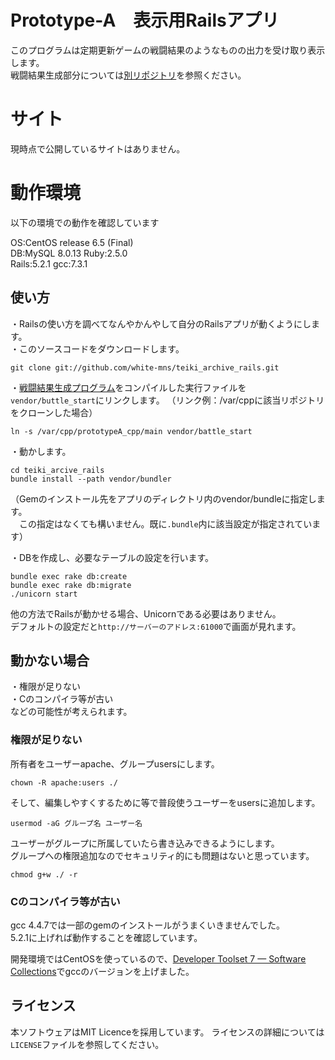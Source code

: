 # Prototype-A　表示用Railsアプリ
このプログラムは定期更新ゲームの戦闘結果のようなものの出力を受け取り表示します。  
戦闘結果生成部分については[別リポジトリ](https://github.com/white-mns/prototypeA_cpp)を参照ください。

# サイト
現時点で公開しているサイトはありません。 

# 動作環境
以下の環境での動作を確認しています  
  
OS:CentOS release 6.5 (Final)  
DB:MySQL 8.0.13
Ruby:2.5.0  
Rails:5.2.1
gcc:7.3.1

## 使い方
・Railsの使い方を調べてなんやかんやして自分のRailsアプリが動くようにします。  
・このソースコードをダウンロードします。  

    git clone git://github.com/white-mns/teiki_archive_rails.git

・[戦闘結果生成プログラム](https://github.com/white-mns/prototypeA_cpp)をコンパイルした実行ファイルを`vendor/buttle_start`にリンクします。 
（リンク例：/var/cppに該当リポジトリをクローンした場合）

    ln -s /var/cpp/prototypeA_cpp/main vendor/battle_start

・動かします。  

    cd teiki_arcive_rails
    bundle install --path vendor/bundler
（Gemのインストール先をアプリのディレクトリ内のvendor/bundleに指定します。  
　この指定はなくても構いません。既に`.bundle`内に該当設定が指定されています）
 
・DBを作成し、必要なテーブルの設定を行います。
 
    bundle exec rake db:create
    bundle exec rake db:migrate
    ./unicorn start
    
他の方法でRailsが動かせる場合、Unicornである必要はありません。  
デフォルトの設定だと`http://サーバーのアドレス:61000`で画面が見れます。

## 動かない場合
・権限が足りない  
・Cのコンパイラ等が古い  
などの可能性が考えられます。

### 権限が足りない
所有者をユーザーapache、グループusersにします。

    chown -R apache:users ./
  
そして、編集しやすくするために等で普段使うユーザーをusersに追加します。

    usermod -aG グループ名 ユーザー名
    
ユーザーがグループに所属していたら書き込みできるようにします。  
グループへの権限追加なのでセキュリティ的にも問題はないと思っています。

    chmod g+w ./ -r

### Cのコンパイラ等が古い

gcc 4.4.7では一部のgemのインストールがうまくいきませんでした。  
5.2.1に上げれば動作することを確認しています。

開発環境ではCentOSを使っているので、[Developer Toolset 7 &mdash; Software Collections](https://www.softwarecollections.org/en/scls/rhscl/devtoolset-7/)でgccのバージョンを上げました。

## ライセンス
本ソフトウェアはMIT Licenceを採用しています。 ライセンスの詳細については`LICENSE`ファイルを参照してください。
